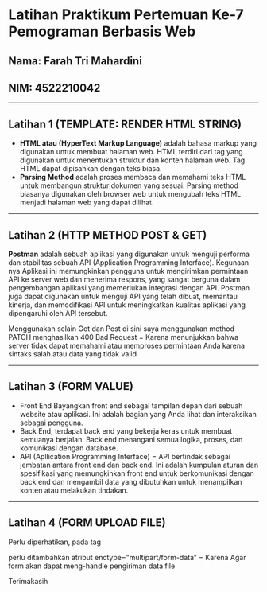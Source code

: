 # Latihan Praktikum Pertemuan Ke-7 Pemograman Berbasis Web

## Nama: Farah Tri Mahardini
## NIM: 4522210042

---
## Latihan 1 (TEMPLATE: RENDER HTML STRING)
- **HTML atau (HyperText Markup Language)** adalah bahasa markup yang digunakan untuk membuat halaman web. HTML terdiri dari tag yang digunakan untuk menentukan struktur dan konten halaman web. Tag HTML dapat dipisahkan dengan teks biasa.
- **Parsing Method** adalah proses membaca dan memahami teks HTML untuk membangun struktur dokumen yang sesuai. Parsing method biasanya digunakan oleh browser web untuk mengubah teks HTML menjadi halaman web yang dapat dilihat.

---
## Latihan 2 (HTTP METHOD POST & GET)
**Postman** adalah sebuah aplikasi yang digunakan untuk menguji performa dan stabilitas sebuah API (Application Programming Interface). 
Kegunaan nya Aplikasi ini memungkinkan pengguna untuk mengirimkan permintaan API ke server web dan menerima respons, yang sangat berguna dalam pengembangan aplikasi yang memerlukan integrasi dengan API. Postman juga dapat digunakan untuk menguji API yang telah dibuat, memantau kinerja, dan memodifikasi API untuk meningkatkan kualitas aplikasi yang dipengaruhi oleh API tersebut.

Menggunakan selain Get dan Post  di sini saya menggunakan method PATCH menghasilkan 400 Bad Request
= Karena menunjukkan bahwa server tidak dapat memahami atau memproses permintaan Anda karena sintaks  salah atau data yang tidak valid

---
## Latihan 3 (FORM VALUE)
- Front End Bayangkan front end sebagai tampilan depan dari sebuah website atau aplikasi. Ini adalah bagian yang Anda lihat dan interaksikan sebagai pengguna.
- Back End, terdapat back end yang bekerja keras untuk membuat semuanya berjalan. Back end menangani semua logika, proses, dan komunikasi dengan database.
- API (Apllication Programming Interface) = API bertindak sebagai jembatan antara front end dan back end. Ini adalah kumpulan aturan dan spesifikasi yang memungkinkan front end untuk berkomunikasi dengan back end dan mengambil data yang dibutuhkan untuk menampilkan konten atau melakukan tindakan.

---
## Latihan 4 (FORM UPLOAD FILE)
Perlu diperhatikan, pada tag <form> perlu ditambahkan atribut enctype="multipart/form-data”
= Karena Agar form akan dapat meng-handle pengiriman data file

Terimakasih 
